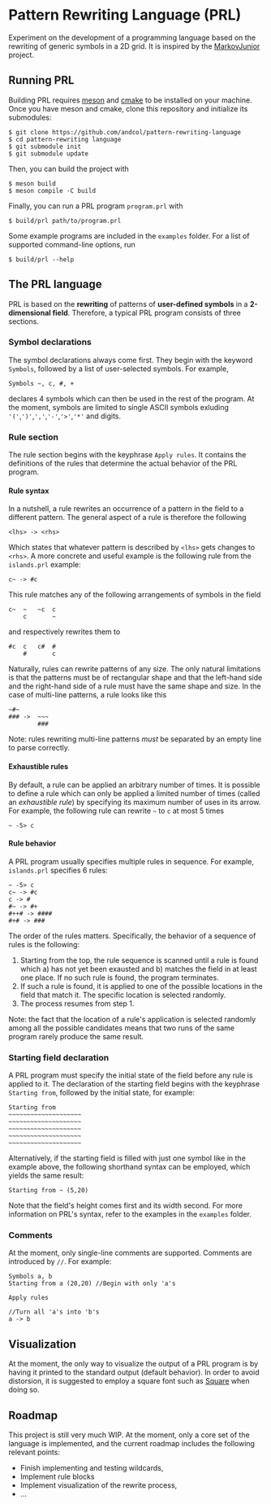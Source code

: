 # Pattern Rewriting Language (PRL)

Experiment on the development of a programming language based on the rewriting of generic symbols in a 2D grid.
It is inspired by the [MarkovJunior](https://github.com/mxgmn/MarkovJunior) project.

## Running PRL

Building PRL requires [meson](https://mesonbuild.com) and [cmake](https://cmake.org) to be installed on your machine. Once you have meson and cmake, clone this repository and initialize its submodules:

```
$ git clone https://github.com/andcol/pattern-rewriting-language
$ cd pattern-rewriting language
$ git submodule init
$ git submodule update
```

Then, you can build the project with

```
$ meson build
$ meson compile -C build
```

Finally, you can run a PRL program `program.prl` with

```
$ build/prl path/to/program.prl
```

Some example programs are included in the `examples` folder. For a list of supported command-line options, run
```
$ build/prl --help
```

## The PRL language

PRL is based on the **rewriting** of patterns of **user-defined symbols** in a **2-dimensional field**. Therefore, a typical PRL program consists of three sections.

### Symbol declarations

The symbol declarations always come first. They begin with the keyword `Symbols`, followed by a list of user-selected symbols. For example,
```
Symbols ~, c, #, +
```
declares 4 symbols which can then be used in the rest of the program. At the moment, symbols are limited to single ASCII symbols exluding `'('`,`')'`,`','`,`'-'`,`'>'`,`'*'` and digits.

### Rule section

The rule section begins with the keyphrase `Apply rules`. It contains the definitions of the rules that determine the actual behavior of the PRL program.

#### Rule syntax

In a nutshell, a rule rewrites an occurrence of a pattern in the field to a different pattern. The general aspect of a rule is therefore the following
```
<lhs> -> <rhs>
```
Which states that whatever pattern is described by `<lhs>` gets changes to `<rhs>`.
A more concrete and useful example is the following rule from the `islands.prl` example:
```
c~ -> #c
```
This rule matches any of the following arrangements of symbols in the field
```
c~  ~   ~c  c
    c       ~
```
and respectively rewrites them to
```
#c  c   c#  #
    #       c
```
Naturally, rules can rewrite patterns of any size. The only natural limitations is that the patterns must be of rectangular shape and that the left-hand side and the right-hand side of a rule must have the same shape and size. In the case of multi-line patterns, a rule looks like this
```
~#~
### ->  ~~~
        ###
```
Note: rules rewriting multi-line patterns *must* be separated by an empty line to parse correctly.

#### Exhaustible rules

By default, a rule can be applied an arbitrary number of times. It is possible to define a rule which can only be applied a limited number of times (called an *exhaustible rule*) by specifying its maximum number of uses in its arrow. For example, the following rule can rewrite `~` to `c` at most 5 times
```
~ -5> c
```

#### Rule behavior
A PRL program usually specifies multiple rules in sequence. For example, `islands.prl` specifies 6 rules:
```
~ -5> c
c~ -> #c
c -> #
#~ -> #+
#++# -> ####
#+# -> ###
```
The order of the rules matters. Specifically, the behavior of a sequence of rules is the following:

1. Starting from the top, the rule sequence is scanned until a rule is found which a) has not yet been exausted and b) matches the field in at least one place. If no such rule is found, the program terminates.
2. If such a rule is found, it is applied to one of the possible locations in the field that match it. The specific location is selected randomly.
3. The process resumes from step 1.

Note: the fact that the location of a rule's application is selected randomly among all the possible candidates means that two runs of the same program rarely produce the same result.


### Starting field declaration

A PRL program must specify the initial state of the field before any rule is applied to it. The declaration of the starting field begins with the keyphrase `Starting from`, followed by the initial state, for example:
```
Starting from
~~~~~~~~~~~~~~~~~~~~
~~~~~~~~~~~~~~~~~~~~
~~~~~~~~~~~~~~~~~~~~
~~~~~~~~~~~~~~~~~~~~
~~~~~~~~~~~~~~~~~~~~
```
Alternatively, if the starting field is filled with just one symbol like in the example above, the following shorthand syntax can be employed, which yields the same result:
```
Starting from ~ (5,20)
```
Note that the field's height comes first and its width second. For more information on PRL's syntax, refer to the examples in the `examples` folder.

### Comments

At the moment, only single-line comments are supported. Comments are introduced by `//`. For example:
```
Symbols a, b
Starting from a (20,20) //Begin with only 'a's

Apply rules

//Turn all 'a's into 'b's
a -> b
```

## Visualization

At the moment, the only way to visualize the output of a PRL program is by having it printed to the standard output (default behavior). In order to avoid distorsion, it is suggested to employ a square font such as [Square](https://strlen.com/square/) when doing so.

## Roadmap
This project is still very much WIP. At the moment, only a core set of the language is implemented, and the current roadmap includes the following relevant points:

* Finish implementing and testing wildcards,
* Implement rule blocks
* Implement visualization of the rewrite process,
* ...